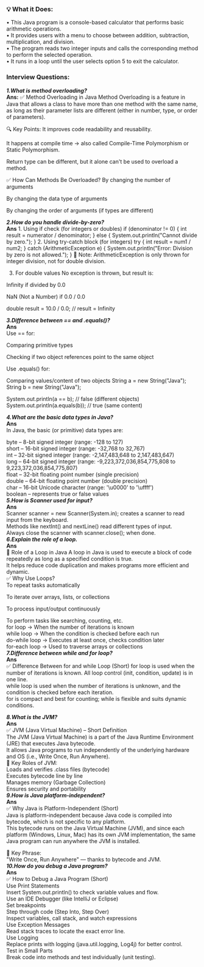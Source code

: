 ### 💡 What it Does:
 • This Java program is a console-based calculator that performs basic arithmetic operations.  
 • It provides users with a menu to choose between addition, subtraction, multiplication, and division.  
 • The program reads two integer inputs and calls the corresponding method to perform the selected operation.  
 • It runs in a loop until the user selects option 5 to exit the calculator.  




### Interview Questions:

***1.What is method overloading?***  
**Ans:**  ✅ Method Overloading in Java
Method Overloading is a feature in Java that allows a class to have more than one method with the same name, as long as their parameter lists are different (either in number, type, or order of parameters).

🔍 Key Points:
It improves code readability and reusability.

It happens at compile time → also called Compile-Time Polymorphism or Static Polymorphism.

Return type can be different, but it alone can't be used to overload a method.

✅ How Can Methods Be Overloaded?
By changing the number of arguments

By changing the data type of arguments

By changing the order of arguments (if types are different)

***2.How do you handle divide-by-zero?***  
**Ans**  1. Using if check (for integers or doubles)
if (denominator != 0) {
    int result = numerator / denominator;
} else {
    System.out.println("Cannot divide by zero.");
}
2. Using try-catch block (for integers)
try {
    int result = num1 / num2;
} catch (ArithmeticException e) {
    System.out.println("Error: Division by zero is not allowed.");
}
📝 Note: ArithmeticException is only thrown for integer division, not for double division.

3. For double values
No exception is thrown, but result is:

Infinity if divided by 0.0

NaN (Not a Number) if 0.0 / 0.0

double result = 10.0 / 0.0;   // result = Infinity


***3.Difference between == and .equals()?***  
**Ans**  
Use == for:

Comparing primitive types

Checking if two object references point to the same object  

Use .equals() for:  

Comparing values/content of two objects
String a = new String("Java");
String b = new String("Java");

System.out.println(a == b);        // false (different objects)
System.out.println(a.equals(b));   // true  (same content)

***4.What are the basic data types in Java?***  
**Ans**   
In Java, the basic (or primitive) data types are:

byte – 8-bit signed integer (range: -128 to 127)  
short – 16-bit signed integer (range: -32,768 to 32,767)  
int – 32-bit signed integer (range: -2,147,483,648 to 2,147,483,647)  
long – 64-bit signed integer (range: -9,223,372,036,854,775,808 to 9,223,372,036,854,775,807)  
float – 32-bit floating point number (single precision)  
double – 64-bit floating point number (double precision)  
char – 16-bit Unicode character (range: '\u0000' to '\uffff')  
boolean – represents true or false values  
***5.How is Scanner used for input?***  
**Ans**  
Scanner scanner = new Scanner(System.in); creates a scanner to read input from the keyboard.  
Methods like nextInt() and nextLine() read different types of input.  
Always close the scanner with scanner.close(); when done.  
***6.Explain the role of a loop.***  
**Ans**  
🔁 Role of a Loop in Java
A loop in Java is used to execute a block of code repeatedly as long as a specified condition is true.  
It helps reduce code duplication and makes programs more efficient and dynamic.  
✅ Why Use Loops?  
To repeat tasks automatically  

To iterate over arrays, lists, or collections  

To process input/output continuously  

To perform tasks like searching, counting, etc.  
for loop -> When the number of iterations is known  
while loop	-> When the condition is checked before each run  
do-while loop	-> Executes at least once, checks condition later  
for-each loop	-> Used to traverse arrays or collections  
***7.Difference between while and for loop?***  
**Ans**  
✅ Difference Between for and while Loop (Short)
for loop is used when the number of iterations is known. All loop control (init, condition, update) is in one line.  
while loop is used when the number of iterations is unknown, and the condition is checked before each iteration.  
for is compact and best for counting; while is flexible and suits dynamic conditions.  


***8.What is the JVM?***  
**Ans**  
✅ JVM (Java Virtual Machine) – Short Definition  
The JVM (Java Virtual Machine) is a part of the Java Runtime Environment (JRE) that executes Java bytecode.  
It allows Java programs to run independently of the underlying hardware and OS (i.e., Write Once, Run Anywhere).  
🔧 Key Roles of JVM:  
Loads and verifies .class files (bytecode)  
Executes bytecode line by line  
Manages memory (Garbage Collection)  
Ensures security and portability  
***9.How is Java platform-independent?***  
**Ans**  
✅ Why Java is Platform-Independent (Short)  
Java is platform-independent because Java code is compiled into bytecode, which is not specific to any platform.  
This bytecode runs on the Java Virtual Machine (JVM), and since each platform (Windows, Linux, Mac) has its own JVM implementation, the same Java program can run anywhere the JVM is installed.  

🧠 Key Phrase:  
"Write Once, Run Anywhere" — thanks to bytecode and JVM.  
***10.How do you debug a Java program?***  
**Ans**  
✅ How to Debug a Java Program (Short)  
Use Print Statements  
Insert System.out.println() to check variable values and flow.  
Use an IDE Debugger (like IntelliJ or Eclipse)  
Set breakpoints  
Step through code (Step Into, Step Over)  
Inspect variables, call stack, and watch expressions  
Use Exception Messages  
Read stack traces to locate the exact error line.  
Use Logging  
Replace prints with logging (java.util.logging, Log4j) for better control.  
Test in Small Parts  
Break code into methods and test individually (unit testing).  
